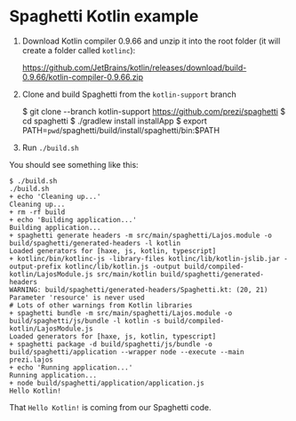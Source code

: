 Spaghetti Kotlin example
========================

1. Download Kotlin compiler 0.9.66 and unzip it into the root folder (it will create a folder called `kotlinc`):

	https://github.com/JetBrains/kotlin/releases/download/build-0.9.66/kotlin-compiler-0.9.66.zip

2. Clone and build Spaghetti from the `kotlin-support` branch

	$ git clone --branch kotlin-support https://github.com/prezi/spaghetti
	$ cd spaghetti
	$ ./gradlew install installApp
	$ export PATH=`pwd`/spaghetti/build/install/spaghetti/bin:$PATH

2. Run `./build.sh`

You should see something like this:

```text
$ ./build.sh
./build.sh 
+ echo 'Cleaning up...'
Cleaning up...
+ rm -rf build
+ echo 'Building application...'
Building application...
+ spaghetti generate headers -m src/main/spaghetti/Lajos.module -o build/spaghetti/generated-headers -l kotlin
Loaded generators for [haxe, js, kotlin, typescript]
+ kotlinc/bin/kotlinc-js -library-files kotlinc/lib/kotlin-jslib.jar -output-prefix kotlinc/lib/kotlin.js -output build/compiled-kotlin/LajosModule.js src/main/kotlin build/spaghetti/generated-headers
WARNING: build/spaghetti/generated-headers/Spaghetti.kt: (20, 21) Parameter 'resource' is never used
# Lots of other warnings from Kotlin libraries
+ spaghetti bundle -m src/main/spaghetti/Lajos.module -o build/spaghetti/js/bundle -l kotlin -s build/compiled-kotlin/LajosModule.js
Loaded generators for [haxe, js, kotlin, typescript]
+ spaghetti package -d build/spaghetti/js/bundle -o build/spaghetti/application --wrapper node --execute --main prezi.lajos
+ echo 'Running application...'
Running application...
+ node build/spaghetti/application/application.js
Hello Kotlin!
```

That `Hello Kotlin!` is coming from our Spaghetti code.
